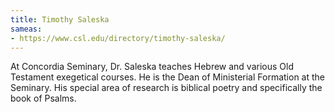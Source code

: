 ```yaml
---
title: Timothy Saleska
sameas: 
- https://www.csl.edu/directory/timothy-saleska/
---
```

At Concordia Seminary, Dr. Saleska teaches Hebrew and various Old Testament exegetical courses. He is the Dean of Ministerial Formation at the Seminary. His special area of research is biblical poetry and specifically the book of Psalms.
